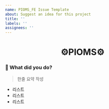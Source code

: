 ```yaml
---
name: PIOMS_FE Issue Template
about: Suggest an idea for this project
title: ''
labels: ''
assignees: ''
---
```


<h1 align="center">⚙️PIOMS⚙️</h1>

### 🌈 What did you do?
> 한줄 요약 작성
- 리스트
- 리스트
- 리스트
